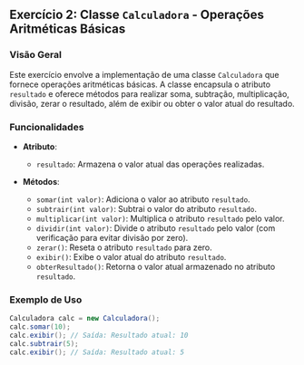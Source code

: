 ## Exercício 2: Classe `Calculadora` - Operações Aritméticas Básicas

### Visão Geral

Este exercício envolve a implementação de uma classe `Calculadora` que fornece operações aritméticas básicas. A classe encapsula o atributo `resultado` e oferece métodos para realizar soma, subtração, multiplicação, divisão, zerar o resultado, além de exibir ou obter o valor atual do resultado.

### Funcionalidades

- **Atributo**:

  - `resultado`: Armazena o valor atual das operações realizadas.

- **Métodos**:
  - `somar(int valor)`: Adiciona o valor ao atributo `resultado`.
  - `subtrair(int valor)`: Subtrai o valor do atributo `resultado`.
  - `multiplicar(int valor)`: Multiplica o atributo `resultado` pelo valor.
  - `dividir(int valor)`: Divide o atributo `resultado` pelo valor (com verificação para evitar divisão por zero).
  - `zerar()`: Reseta o atributo `resultado` para zero.
  - `exibir()`: Exibe o valor atual do atributo `resultado`.
  - `obterResultado()`: Retorna o valor atual armazenado no atributo `resultado`.

### Exemplo de Uso

```java
Calculadora calc = new Calculadora();
calc.somar(10);
calc.exibir(); // Saída: Resultado atual: 10
calc.subtrair(5);
calc.exibir(); // Saída: Resultado atual: 5
```
